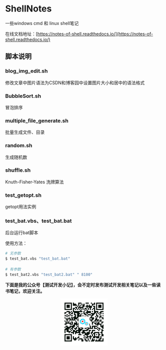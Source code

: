 # ShellNotes
一些windows cmd 和 linux shell笔记

在线文档地址：[https://notes-of-shell.readthedocs.io/](https://notes-of-shell.readthedocs.io/)

## 脚本说明
### blog_img_edit.sh
修改文章中图片语法为CSDN和博客园中设置图片大小和居中的语法格式

### BubbleSort.sh
冒泡排序

### multiple_file_generate.sh
批量生成文件、目录

### random.sh
生成随机数

### shuffle.sh
Knuth-Fisher-Yates 洗牌算法

### test_getopt.sh
getopt用法实例

### test_bat.vbs、test_bat.bat
后台运行bat脚本

使用方法：
```bash
# 无参数
$ test_bat.vbs "test_bat.bat"

# 有参数
$ test_bat2.vbs "test_bat2.bat" " 8100" 
```

**下面是我的公众号【测试开发小记】，会不定时发布测试开发相关笔记以及一些读书笔记，欢迎关注。**

<p align="center">
  <a><img src="img\wechat.png" alt="微信公众号" width="30%" height="30%" ></a>
</p>


